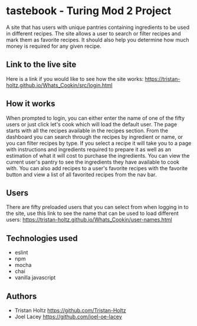 # tastebook - Turing Mod 2 Project

A site that has users with unique pantries containing ingredients to be used in different recipes. The site allows a user to search or filter recipes and mark them as favorite recipes. It should also help you determine how much money is required for any given recipe.

## Link to the live site

Here is a link if you would like to see how the site works: https://tristan-holtz.github.io/Whats_Cookin/src/login.html

## How it works

When prompted to login, you can either enter the name of one of the fifty users or just click let's cook which will load the default user. The page starts with all the recipes available in the recipes section. From the dashboard you can search through the recipes by ingredient or name, or you can filter recipes by type. If you select a recipe it will take you to a page with instructions and ingredients required to prepare it as well as an estimation of what it will cost to purchase the ingredients. You can view the current user's pantry to see the ingredients they have available to cook with. You can also add recipes to a user's favorite recipes with the favorite button and view a list of all favorited recipes from the nav bar.

## Users

There are fifty preloaded users that you can select from when logging in to the site, use this link to see the name that can be used to load different users: https://tristan-holtz.github.io/Whats_Cookin/user-names.html

## Technologies used

* eslint
* npm
* mocha
* chai
* vanilla javascript

## Authors

* Tristan Holtz https://github.com/Tristan-Holtz
* Joel Lacey https://github.com/joel-oe-lacey
